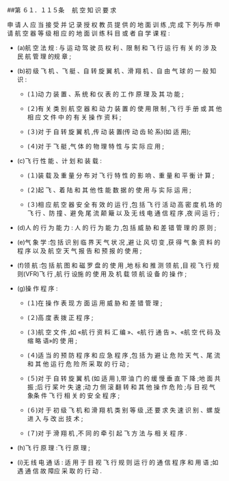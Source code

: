 ##第 ６１．１１５条 　航 空 知 识 要 求 

申 请 人 应 当 接 受 并 记 录 授 权 教 员 提 供 的 地 面 训 练 ,完 成 下 列与 所 申 请 航 空 器 等 级 相 应 的 地 面 训 练 科 目 或 者 自 学 课 程 :

- (a)航 空 法 规 : 与 运 动 驾 驶 员 权 利 、限 制 和 飞 行 运 行 有 关 的 涉 及 民 航 管 理 的规 章 ;

- (b)初 级 飞 机 、飞 艇 、自 转 旋 翼 机 、滑 翔 机 、自 由 气 球 的 一 般 知 识 :

  + (１)动 力 装 置 、系 统 和 仪 表 的 工 作 原 理 及 其 功 能 ; 

  + (２)有 关 类 别 航 空 器 和 动 力 装 置 的 使 用 限 制 ,飞 行 手 册 或 其 他相 应 文 件 中 的 有 关 操 作 资 料 ; 

  + (３)对 于 自 转 旋 翼 机 ,传 动 装 置(传 动 齿 轮 系)(如 适 用); 

  + (４)对 于 飞 艇 ,气 体 的 物 理 特 性 与 实 际 应 用 ; 

- (c)飞 行 性 能 、计 划 和 装 载 :

  + (１)装 载 及 重 量 分 布 对 飞 行 特 性 的 影 响 、重 量 和 平 衡 计 算 ;

  + (２)起 飞 、着 陆 和 其 他 性 能 数 据 的 使 用 与 实 际 运 用 ; 

  + (３)相 应 航 空 器 安 全 有 效 的 运 行 ,包 括 飞 行 活 动 高 密 度 机 场 的飞 行 、防 撞 、避 免 尾 流 颠 簸 以 及 无 线 电 通 信 程 序 ,夜 间 运 行 ; 

- (d)人 的 行 为 能 力 : 人 的 行 为 能 力 ,包 括 威 胁 和 差 错 管 理 的 原 则 ; 

- (e)气 象 学 :包 括 识 别 临 界 天 气 状 况 ,避 让 风 切 变 ,获 得 气 象 资 料 的 程 序 以 及 航 空 天 气 报 告 和 预 报 的 使 用 ;

- (f)领 航 :包 括 航 图 和 磁 罗 盘 的 使 用 ,地 标 和 推 测 领 航 ,目 视 飞 行 规 则(VFR)飞 行 ,航 行 设施 的 使 用 及 机 载 领 航 设 备 的 操 作 ; 

- (g)操 作 程 序 : 

  + (１)在 操 作 表 现 方 面 运 用 威 胁 和 差 错 管 理 ; 

  + (２)高 度 表 拨 正 程 序 ;

  + (３)航 空 文 件 ,如 «航 行 资 料 汇 编 »、«航 行 通 告 »、«航 空 代 码 及 缩 略 语»的 使 用 ;

  + (４)适 当 的 预 防 程 序 和 应 急 程 序 ,包 括 为 避 让 危 险 天 气 、尾 流 和 其 他 运 行 危 险 所 采 取 的 行 动 ;

  + (５)对 于 自 转 旋 翼 机 (如 适 用 ),带 油 门 的 缓 慢 垂 直 下 降 ;地 面 共 振 ;后 行 桨 叶 失 速 ;动 力 侧 滚 翻 转 和 其 他 操 作 危 险 ;与 目 视 气 象条 件 飞 行 相 关 的 安 全 程 序 ;

  + (６)对 于 初 级 飞 机 和 滑 翔 机 类 别 等 级 ,还 要 求 失 速 识 别 、螺 旋进 入 与 改 出 技 术 ; 

  + (７)对 于 滑 翔 机 ,不 同 的 牵 引 起 飞 方 法 与 相 关 程 序 . 

- (h)飞 行 原 理 :飞 行 原 理 ; 

- (i)无 线 电 通 话 : 适 用 于 目 视 飞 行 规 则 运 行 的 通 信 程 序 和 用 语 ;如 遇 通 信 故 障应 采 取 的 行 动 .
